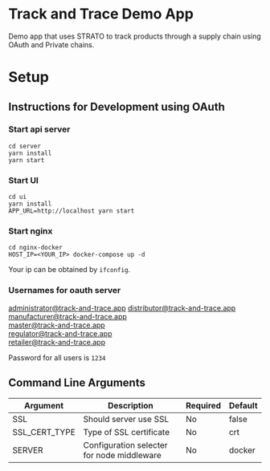 # Track and Trace Demo App
Demo app that uses STRATO to track products through a supply chain using OAuth and Private chains.

# Setup

## Instructions for Development using OAuth

### Start api server
```
cd server
yarn install
yarn start

```

### Start UI
```
cd ui
yarn install
APP_URL=http://localhost yarn start
```

### Start nginx
```
cd nginx-docker
HOST_IP=<YOUR_IP> docker-compose up -d
```

Your ip can be obtained by `ifconfig`.

### Usernames for oauth server
administrator@track-and-trace.app
distributor@track-and-trace.app 	
manufacturer@track-and-trace.app 	
master@track-and-trace.app 	
regulator@track-and-trace.app 	
retailer@track-and-trace.app

Password for all users is `1234`

## Command Line Arguments

| Argument      | Description                                | Required | Default |
| ------------- | ------------------------------------------ | -------- | ------- |
| SSL           | Should server use SSL                      | No       | false   |
| SSL_CERT_TYPE | Type of SSL certificate                    | No       | crt     |
| SERVER        | Configuration selecter for node middleware | No       | docker  |      


